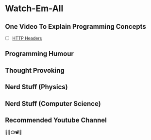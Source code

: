 # Watch-Em-All
## One Video To Explain Programming Concepts
- [ ] [HTTP Headers](https://youtu.be/TNlcoYLIGFk)

## Programming Humour 

## Thought Provoking

## Nerd Stuff (Physics)

## Nerd Stuff (Computer Science)

## Recommended Youtube Channel

👨‍💻📺📽🎥
